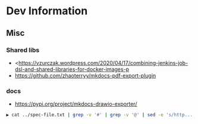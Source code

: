 # Dev Information

## Misc

### Shared libs

- <https://vzurczak.wordpress.com/2020/04/17/combining-jenkins-job-dsl-and-shared-libraries-for-docker-images-p
- https://github.com/zhaoterryy/mkdocs-pdf-export-plugin

### docs

- <https://pypi.org/project/mkdocs-drawio-exporter/>

```bash
▶ cat ../spec-file.txt | grep -v '#' | grep -v '@' | sed -e 's/http....//g' | xargs -I{}  bash -c 'mkdir -p $(dirname {}) && wget http://{} -o {}'
```